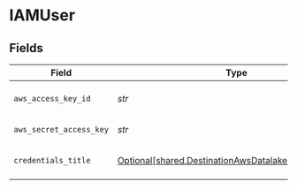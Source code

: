 # IAMUser


## Fields

| Field                                                                                                                    | Type                                                                                                                     | Required                                                                                                                 | Description                                                                                                              |
| ------------------------------------------------------------------------------------------------------------------------ | ------------------------------------------------------------------------------------------------------------------------ | ------------------------------------------------------------------------------------------------------------------------ | ------------------------------------------------------------------------------------------------------------------------ |
| `aws_access_key_id`                                                                                                      | *str*                                                                                                                    | :heavy_check_mark:                                                                                                       | AWS User Access Key Id                                                                                                   |
| `aws_secret_access_key`                                                                                                  | *str*                                                                                                                    | :heavy_check_mark:                                                                                                       | Secret Access Key                                                                                                        |
| `credentials_title`                                                                                                      | [Optional[shared.DestinationAwsDatalakeCredentialsTitle]](../../models/shared/destinationawsdatalakecredentialstitle.md) | :heavy_minus_sign:                                                                                                       | Name of the credentials                                                                                                  |